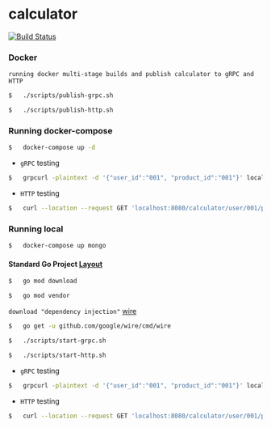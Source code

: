 # calculator

[![Build Status](https://travis-ci.org/FernandoCagale/calculator.svg?branch=main)](https://travis-ci.org/FernandoCagale/calculator)

### Docker

`running docker multi-stage builds and publish calculator to gRPC and HTTP`

```sh
$   ./scripts/publish-grpc.sh
```

```sh
$   ./scripts/publish-http.sh
```

### Running docker-compose

```sh
$   docker-compose up -d
```

*   `gRPC` testing

```sh
$   grpcurl -plaintext -d '{"user_id":"001", "product_id":"001"}' localhost:5000 grpc.Calculator.Calculator
```

*   `HTTP` testing

```sh
$   curl --location --request GET 'localhost:8080/calculator/user/001/product/003'
```

### Running local

```sh
$   docker-compose up mongo
```

#### Standard Go Project [Layout](https://github.com/golang-standards/project-layout)

```sh
$   go mod download
```

```sh
$   go mod vendor
```

`download "dependency injection"` [wire](https://github.com/google/wire)

```sh
$   go get -u github.com/google/wire/cmd/wire
```

```sh
$   ./scripts/start-grpc.sh
```

```sh
$   ./scripts/start-http.sh
```
*   `gRPC` testing

```sh
$   grpcurl -plaintext -d '{"user_id":"001", "product_id":"001"}' localhost:5000 grpc.Calculator.Calculator
```

*   `HTTP` testing

```sh
$   curl --location --request GET 'localhost:8080/calculator/user/001/product/003'
```